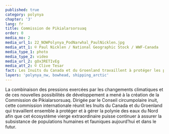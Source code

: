 ```yaml
---
published: true
category: polynya
chapter: '3'
lang: fr
title: Commission de Pikialarsorsuaq
order: 0
media_no: 2
media_url_1: 22_NOWPolynya_PodNarwhal_PaulNicklen.jpg
media_att_1: © Paul Nicklen / National Geographic Stock / WWF-Canada
media_type_1: photo
media_type_2: video
media_url_2: gOx3RETIvEg
media_att_2: © Clive Tesar
fact: Les Inuits du Canada et du Groenland travaillent à protéger les polynies
layers: 'polynya_nw, bowhead, shipping_arctic'
---
```


La combinaison des pressions exercées par les changements climatiques et de ces nouvelles possibilités de développement a mené à la création de la Commission de Pikialarsorsuaq. Dirigée par le Conseil circumpolaire inuit, cette commission internationale réunit les Inuits du Canada et du Groenland qui travaillent ensemble à protéger et à gérer la polynie des eaux du Nord afin que cet écosystème vierge extraordinaire puisse continuer à assurer la subsistance de populations humaines et fauniques aujourd’hui et dans le futur.